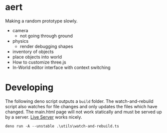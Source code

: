 # aert

Making a random prototype slowly.

* camera
  * not going through ground
* physics
  * render debugging shapes
* inventory of objects
* place objects into world
* How to customize three.js
* In-World editor interface with context switching

# Developing

The following deno script outputs a `build` folder. The watch-and-rebuild script also watches for file changes and only updates the files which have changed. The main.html page will not work statically and must be served up by a server. [Live Server](https://ritwickdey.github.io/vscode-live-server/) works nicely.

`deno run -A --unstable .\utils\watch-and-rebuild.ts`

